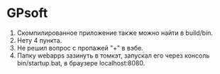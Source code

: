 # GPsoft
1. Скомпилированное приложение также можно найти в build/bin.
2. Нету 4 пункта.
3. Не решил вопрос с пропажей "+" в вэбе.
4. Папку webapps зазинуть в томкэт, запускал его через консоль bin/startup.bat, в браузере localhost:8080.
